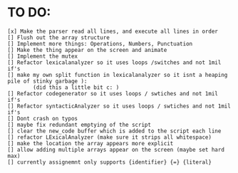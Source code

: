 # TO DO:


    [x] Make the parser read all lines, and execute all lines in order
    [] Flush out the array structure
    [] Implement more things: Operations, Numbers, Punctuation
    [] Make the thing appear on the screen and animate
    [] Implement the mutex 
    [] Refactor lexicalanalyzer so it uses loops /switches and not 1mil if's
    [] make my own split function in lexicalanalyzer so it isnt a heaping pile of stinky garbage ):
            (did this a little bit c: )
    [] Refactor codegenerator so it uses loops / swtiches and not 1mil if's
    [] Refactor syntacticAnalyzer so it uses loops / swtiches and not 1mil if's
    [] Dont crash on typos
    [] maybe fix redundant emptying of the script
    [] clear the new_code buffer which is added to the script each line
    [] refactor LExicalAnalyzer (make sure it strips all whitespace)
    [] make the location the array appears more explicit
    [] allow adding multiple arrays appear on the screen (maybe set hard max)
    [] currently assignemnt only supports {identifier} {=} {literal}
    
